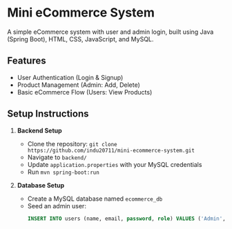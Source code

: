 # Mini eCommerce System

A simple eCommerce system with user and admin login, built using Java (Spring Boot), HTML, CSS, JavaScript, and MySQL.

## Features
- User Authentication (Login & Signup)
- Product Management (Admin: Add, Delete)
- Basic eCommerce Flow (Users: View Products)

## Setup Instructions
1. **Backend Setup**
   - Clone the repository: `git clone https://github.com/indu20711/mini-ecommerce-system.git`
   - Navigate to `backend/`
   - Update `application.properties` with your MySQL credentials
   - Run `mvn spring-boot:run`

2. **Database Setup**
   - Create a MySQL database named `ecommerce_db`
   - Seed an admin user:
     ```sql
     INSERT INTO users (name, email, password, role) VALUES ('Admin', 'admin@gmail.com', 'admin123', 'admin');

